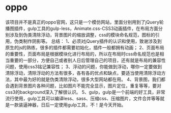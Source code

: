 # oppo
该项目并不是真正的oppo官网，这只是一个模仿网站，里面分别用到了jQuery轮播图插件，gulp工具的gulp-less，Animate.css-CSS3动画插件，在布局方面分别涉及到伪类清除浮动，背景图片的缩放调整，css的模块命名规范，图标的引用，伪类制作阴影等。  总结： 1、必须对jQuery插件的认识和使用，致谢涉及到原生的js的熟练，很多的插件都需要初始化，插件一般都拥有动画； 2、页面布局的重要性，页面布局是根据模块化进行布局的，所以在布局时css命名规范也是相当重要的一部分，方便自己或者别人日后管理自己的项目，还有就是布局的兼容性问题，使用css3铭记兼容性； 3、浮动的问题，你能做到浮动，哪你一定要做到清除浮动，清除浮动的方法有很多，各有各的优点和缺点，要适当使用清除浮动方法，其中最为好的就是伪类清除浮动，很多大型网站都在用。 4、背景图，我们都会遇到背景图片各种问题，比如图片不能完全显示，图片定位，重复等等，要对css3的background深入了解很认识。 5、gulp，gulp是一个前端的好工具，非常流行使用，gulp工具可以编译less、sass、压缩css、压缩图片，文件合并等等就是一款装逼神器，日后一定使用gulp工具，不！是今天开始。
